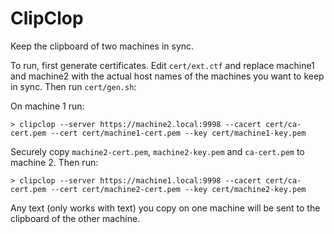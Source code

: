 ClipClop
========

Keep the clipboard of two machines in sync.

To run, first generate certificates. Edit `cert/ext.ctf` and replace machine1 and machine2 with the actual host names of the machines you want to keep in sync. Then run `cert/gen.sh`:


On machine 1 run:

```
> clipclop --server https://machine2.local:9998 --cacert cert/ca-cert.pem --cert cert/machine1-cert.pem --key cert/machine1-key.pem
```

Securely copy `machine2-cert.pem`, `machine2-key.pem` and `ca-cert.pem` to machine 2. Then run: 

```
> clipclop --server https://machine1.local:9998 --cacert cert/ca-cert.pem --cert cert/machine2-cert.pem --key cert/machine2-key.pem
```


Any text (only works with text) you copy on one machine will be sent to the clipboard of the other machine.


